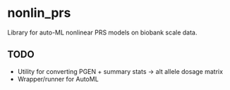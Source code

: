 # nonlin_prs
Library for auto-ML nonlinear PRS models on biobank scale data.

## TODO

- Utility for converting PGEN + summary stats -> alt allele dosage matrix
- Wrapper/runner for AutoML
